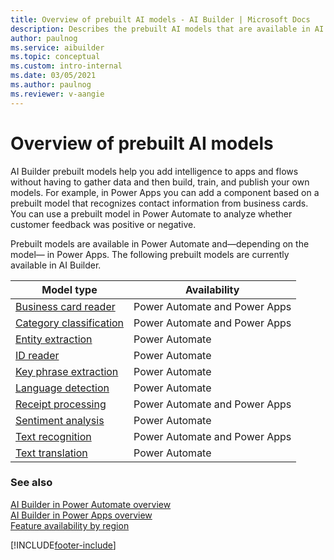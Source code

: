 ```yaml
---
title: Overview of prebuilt AI models - AI Builder | Microsoft Docs
description: Describes the prebuilt AI models that are available in AI Builder.
author: paulnog
ms.service: aibuilder
ms.topic: conceptual
ms.custom: intro-internal
ms.date: 03/05/2021
ms.author: paulnog
ms.reviewer: v-aangie
---
```


# Overview of prebuilt AI models

AI Builder prebuilt models help you add intelligence to apps and flows without having to gather data and then build, train, and publish your own models. For example, in Power Apps you can add a component based on a prebuilt model that recognizes contact information from business cards. You can use a prebuilt model in Power Automate to analyze whether customer feedback was positive or negative.

Prebuilt models are available in Power Automate and&mdash;depending on the model&mdash; in Power Apps. The following prebuilt models are currently available in AI Builder.

|   Model type  | Availability  |
| -------- | --------- |
| [Business card reader](prebuilt-business-card.md)   |   Power Automate and Power Apps     |
| [Category classification](prebuilt-category-classification.md) | Power Automate and Power Apps |
| [Entity extraction](prebuilt-entity-extraction.md)    |    Power Automate    |
| [ID reader](prebuilt-id-reader.md)    |    Power Automate    |
| [Key phrase extraction](prebuilt-key-phrase.md)  |    Power Automate    |
| [Language detection](prebuilt-language-detection.md)  |    Power Automate    |
| [Receipt processing](prebuilt-receipt-processing.md)   |   Power Automate and Power Apps     |
| [Sentiment analysis ](prebuilt-sentiment-analysis.md)    |    Power Automate    |
| [Text recognition ](prebuilt-text-recognition.md)    |    Power Automate and Power Apps     |
| [Text translation ](prebuilt-text-translation.md)    |    Power Automate    |

### See also

[AI Builder in Power Automate overview](use-in-flow-overview.md)  
[AI Builder in Power Apps overview](use-in-powerapps-overview.md)  
[Feature availability by region](availability-region.md)


[!INCLUDE[footer-include](includes/footer-banner.md)]
